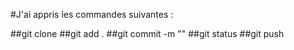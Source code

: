 
#J'ai appris les commandes suivantes : 


##git clone
##git add . 
##git commit -m ""
##git status
##git push 